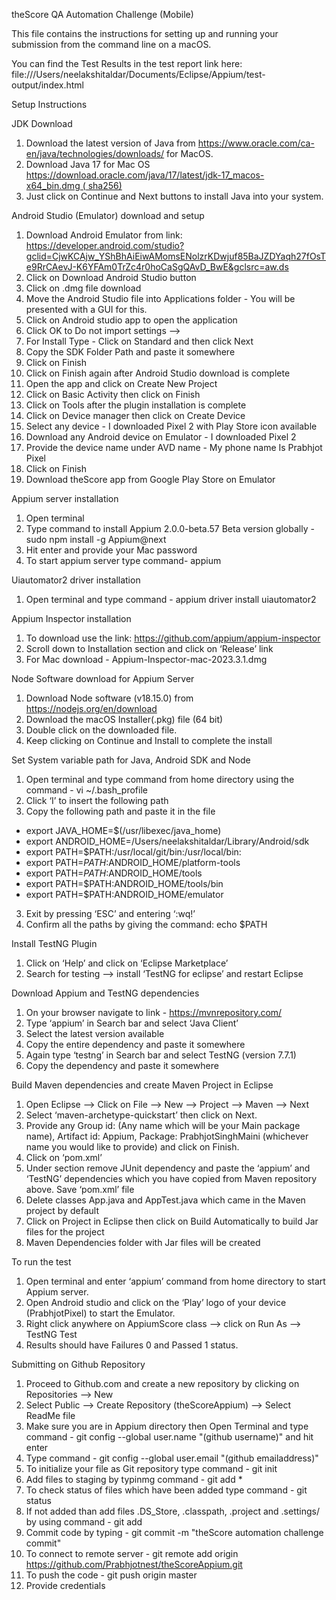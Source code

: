 theScore QA Automation Challenge (Mobile)

This file contains the instructions for setting up and running your submission from the command line on a macOS.

You can find the Test Results in the test report link here: file:///Users/neelakshitaldar/Documents/Eclipse/Appium/test-output/index.html


Setup Instructions

JDK Download
1. Download the latest version of Java from https://www.oracle.com/ca-en/java/technologies/downloads/ for MacOS. 
2. Download Java 17 for Mac OS  https://download.oracle.com/java/17/latest/jdk-17_macos-x64_bin.dmg ( sha256)
3. Just click on Continue and Next buttons to install Java into your system.

Android Studio (Emulator) download and setup
1. Download Android Emulator from link: https://developer.android.com/studio?gclid=CjwKCAjw_YShBhAiEiwAMomsENolzrKDwjuf85BaJZDYaqh27fOsTe9RrCAevJ-K6YFAm0TrZc4r0hoCaSgQAvD_BwE&gclsrc=aw.ds
2. Click on Download Android Studio button
3. Click on .dmg file download 
4. Move the Android Studio file into Applications folder - You will be presented with a GUI for this.
5. Click on Android studio app to open the application
6. Click OK to Do not import settings —> 
7. For Install Type - Click on Standard and then click Next 
8. Copy the SDK Folder Path and paste it somewhere
9. Click on Finish 
10. Click on Finish again after Android Studio download is complete
11. Open the app and click on Create New Project 
12. Click on Basic Activity then click on Finish
13. Click on Tools after the plugin installation is complete
14. Click on Device manager then click on Create Device
15. Select any device - I downloaded Pixel 2 with Play Store icon available 
16. Download any Android device on Emulator - I downloaded Pixel 2
17. Provide the device name under AVD name - My phone name Is Prabhjot Pixel
18. Click on Finish
19. Download theScore app from Google Play Store on Emulator 

Appium server installation
1. Open terminal
2. Type command to install Appium 2.0.0-beta.57 Beta version globally - sudo npm install -g Appium@next
3. Hit enter and provide your Mac password
4. To start appium server type command- appium

Uiautomator2 driver installation
1. Open terminal and type command - appium driver install  uiautomator2

Appium Inspector installation
1. To download use the link: https://github.com/appium/appium-inspector
2. Scroll down to Installation section and click on ‘Release’ link
3. For Mac download -  Appium-Inspector-mac-2023.3.1.dmg  

Node Software download for Appium Server
1. Download Node software (v18.15.0) from https://nodejs.org/en/download
2. Download the macOS Installer(.pkg) file (64 bit)
3. Double click on the downloaded file. 
4. Keep clicking on Continue and Install to complete the install

Set System variable path for Java, Android SDK and Node 
1. Open terminal and type command from home directory using the command - vi ~/.bash_profile
2. Click ‘I’ to insert the following path 
3. Copy the following path and paste it in the file
 * export JAVA_HOME=$(/usr/libexec/java_home)
 * export ANDROID_HOME=/Users/neelakshitaldar/Library/Android/sdk
 * export PATH=$PATH:/usr/local/git/bin:/usr/local/bin:
 * export PATH=$PATH:$ANDROID_HOME/platform-tools
 * export PATH=$PATH:$ANDROID_HOME/tools
 * export PATH=$PATH:ANDROID_HOME/tools/bin
 * export PATH=$PATH:ANDROID_HOME/emulator
3. Exit by pressing ‘ESC’ and entering ‘:wq!’
4. Confirm all the paths by giving the command: echo $PATH 

Install TestNG Plugin
1. Click on ‘Help’ and click on ‘Eclipse Marketplace’
2. Search for testing —> install ‘TestNG for eclipse’ and restart Eclipse

Download Appium and TestNG dependencies 
1. On your browser navigate to link - https://mvnrepository.com/
2. Type ‘appium’ in Search bar and select ‘Java Client’
3. Select the latest version available
4. Copy the entire dependency and paste it somewhere
5. Again type ‘testng’ in Search bar and select TestNG (version 7.7.1)
6. Copy the dependency and paste it somewhere

Build Maven dependencies and create Maven Project in Eclipse
1. Open Eclipse —> Click on File —> New —> Project —> Maven —> Next
2. Select ‘maven-archetype-quickstart’ then click on Next.
3. Provide any Group id: (Any name which will be your Main package name), Artifact id: Appium, Package: PrabhjotSinghMaini (whichever name you would like to provide) and click on Finish.
4. Click on ‘pom.xml’
5. Under <dependencies> section remove JUnit dependency and paste the ‘appium’ and ‘TestNG’ dependencies which you have copied from Maven repository above. Save ‘pom.xml’ file
6. Delete classes App.java and AppTest.java which came in the Maven project by default
7. Click on Project in Eclipse then click on Build Automatically to build Jar files for the project
8. Maven Dependencies folder with Jar files will be created

To run the test 
1. Open terminal and enter ‘appium’ command from home directory to start Appium server.
2. Open Android studio and click on the ‘Play’ logo of your device (PrabhjotPixel) to start the Emulator.
3. Right click anywhere on AppiumScore class —> click on Run As —> TestNG Test
4. Results should have Failures 0 and Passed 1 status.

Submitting on Github Repository
1. Proceed to Github.com and create a new repository by clicking on Repositories —> New
2. Select Public —> Create Repository (theScoreAppium) --> Select ReadMe file 
3. Make sure you are in Appium directory then Open Terminal and type command - git config --global user.name "(github username)" and hit enter
4. Type command - git config --global user.email "(github emailaddress)"
5. To initialize your file as Git repository type command - git init 
6. Add files to staging by typinmg command - git add *
7. To check status of files which have been added type command - git status 
8. If not added than add files .DS_Store, .classpath, .project and .settings/ by using command - git add <filename>  
8. Commit code by typing - git commit -m "theScore automation challenge commit"
9. To connect to remote server - git remote add origin https://github.com/Prabhjotnest/theScoreAppium.git
10. To push the code - git push origin master
11. Provide credentials
